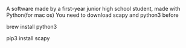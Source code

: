 A software made by a first-year junior high school student, made with Python(for mac os)
You need to download scapy and python3 before

brew install python3

pip3 install scapy
